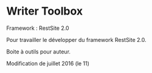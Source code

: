 # Writer Toolbox

Framework : RestSite 2.0

Pour travailler le développer du framework RestSite 2.0.

Boite à outils pour auteur.

Modification de juillet 2016 (le 11)
